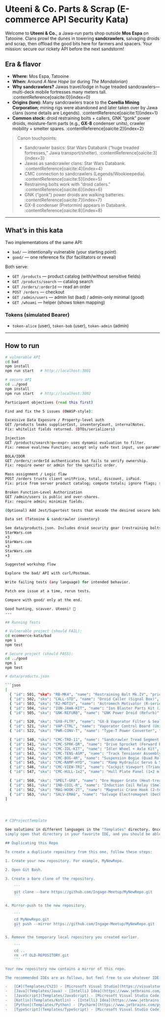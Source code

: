 # Uteeni & Co. Parts & Scrap (E-commerce API Security Kata)

Welcome to **Uteeni & Co.**, a Jawa-run parts shop outside **Mos Espa** on Tatooine. Clans prowl the dunes in towering **sandcrawlers**, salvaging droids and scrap, then offload the good bits here for farmers and spacers. Your mission: secure our rickety API before the next sandstorm!

## Era & flavor

- **Where:** Mos Espa, Tatooine  
- **When:** Around *A New Hope* (or during *The Mandalorian*)  
- **Why sandcrawlers?** Jawas travel/lodge in huge treaded sandcrawlers—multi-deck mobile fortresses many meters tall. :contentReference[oaicite:0]{index=0}  
- **Origins (lore):** Many sandcrawlers trace to the **Corellia Mining Corporation**; mining rigs were abandoned and later taken over by Jawa clans (some details are Legends). :contentReference[oaicite:1]{index=1}  
- **Common stock:** droid restraining bolts + callers, GNK “gonk” power droids, moisture-farm parts (e.g., **GX-8** condenser units), crawler mobility + smelter spares. :contentReference[oaicite:2]{index=2}

> Canon touchpoints:
> - Sandcrawler basics: Star Wars Databank (“huge treaded fortresses,” Jawa transport/shelter). :contentReference[oaicite:3]{index=3}  
> - Jawas as sandcrawler clans: Star Wars Databank. :contentReference[oaicite:4]{index=4}  
> - CMC connection to sandcrawlers (Legends/Wookieepedia). :contentReference[oaicite:5]{index=5}  
> - Restraining bolts work with “droid callers.” :contentReference[oaicite:6]{index=6}  
> - GNK (“gonk”) power droids are walking batteries. :contentReference[oaicite:7]{index=7}  
> - GX-8 condenser (Pretormin) appears in Databank. :contentReference[oaicite:8]{index=8}

---

## What’s in this kata

Two implementations of the same API:

- `bad/` — intentionally vulnerable (your starting point)
- `good/` — one reference fix (for facilitators or reveal)

Both serve:
- `GET /products` — product catalog (with/without sensitive fields)  
- `GET /products/search` — catalog search  
- `GET /orders/:orderId` — read an order  
- `POST /orders` — checkout  
- `GET /admin/users` — admin list (bad) / admin-only minimal (good)  
- `GET /whoami` — helper (shows token mapping)

### Tokens (simulated Bearer)
- `token-alice` (user), `token-bob` (user), `token-admin` (admin)

---

## How to run

```bash
# vulnerable API
cd bad
npm install
npm run start   # http://localhost:3001

# secure API
cd ../good
npm install
npm run start   # http://localhost:3002

Participant objectives (read this first)

Find and fix the 5 issues (OWASP-style):

Excessive Data Exposure / Property-level auth
GET /products leaks supplierCost, inventoryCount, internalNotes.
Fix: whitelist fields returned. (DTOs/serializers)

Injection
GET /products/search?q=<expr> uses dynamic evaluation to filter.
Fix: remove eval/new Function; accept only safe text input, use parameterized queries.

BOLA/IDOR
GET /orders/:orderId authenticates but fails to verify ownership.
Fix: require owner or admin for the specific order.

Mass assignment / Logic flaw
POST /orders trusts client unitPrice, total, discount, isPaid.
Fix: price from server product catalog; compute totals; ignore flags; set isPaid=false until real payment.

Broken Function-Level Authorization
GET /admin/users is public and over-shares.
Fix: require admin; minimize fields.

(Optional) Add Jest/Supertest tests that encode the desired secure behavior.

Data set (Tatooine & sandcrawler inventory)

See data/products.json. Includes droid security gear (restraining bolts/callers), GNK droids, GX-8 vaporator spares, crawler tread/sprocket/tensioner/viewport, and smelter/salvage bits to keep a sandcrawler rolling. Canon notes in README above; names/SKUs/prices are for gameplay. 
StarWars.com
+3
StarWars.com
+3
StarWars.com
+3

Suggested workshop flow

Explore the bad/ API with curl/Postman.

Write failing tests (any language) for intended behavior.

Patch one issue at a time, rerun tests.

Compare with good/ only at the end.

Good hunting, scavver. Uteeni! 🧡
---

## Running Tests

# Vulnerable project (should FAIL):
cd ecommerce-kata/bad
npm i
npm test

# Secure project (should PASS):
cd ../good
npm i
npm test

# data/products.json

```json
[
  { "id": 501, "sku": "RB-MK4", "name": "Restraining Bolt Mk.IV", "price": 45, "category": "Droid Security", "description": "Limits droid behavior; pairs with caller.", "supplierCost": 9, "inventoryCount": 120, "internalNotes": "High demand near Mos Espa" },
  { "id": 502, "sku": "CALL-STD", "name": "Droid Caller (Signal Box)", "price": 65, "category": "Droid Security", "description": "Handheld device to summon bolted droids.", "supplierCost": 14, "inventoryCount": 80, "internalNotes": "Pairs with RB-MK4" },
  { "id": 503, "sku": "R2-MOTIV", "name": "Astromech Motivator (R-series)", "price": 220, "category": "Droid Parts", "description": "Replacement motivator for R-series units.", "supplierCost": 95, "inventoryCount": 17, "internalNotes": "Check returns for R5 units" },
  { "id": 504, "sku": "ION-JAWA-KIT", "name": "Ion Blaster Parts Kit (Jawa Pattern)", "price": 160, "category": "Tools/Weapons", "description": "Disable droids/non-lethal ion components.", "supplierCost": 60, "inventoryCount": 22, "internalNotes": "Must verify export permit" },
  { "id": 505, "sku": "GNK-REFURB", "name": "GNK Power Droid (Refurb)", "price": 1900, "category": "Power", "description": "Walking battery for field recharging.", "supplierCost": 1100, "inventoryCount": 3, "internalNotes": "Battery cores tested: 2/3 good" },

  { "id": 520, "sku": "GX8-FLTR", "name": "GX-8 Vaporator Filter & Seal Pack", "price": 75, "category": "Moisture Farm", "description": "Seals/filters for GX-8 units.", "supplierCost": 22, "inventoryCount": 64, "internalNotes": "Bulk discount 10+" },
  { "id": 521, "sku": "VAP-CTRL", "name": "Vaporator Control Board (Universal)", "price": 140, "category": "Moisture Farm", "description": "Swap-in board for most farm vaporators.", "supplierCost": 52, "inventoryCount": 33, "internalNotes": "Refurb from Anchorhead lot" },
  { "id": 522, "sku": "PWR-CONV-T", "name": "Type-T Power Converter", "price": 95, "category": "Power", "description": "General-purpose converter for field rigs.", "supplierCost": 38, "inventoryCount": 41, "internalNotes": "Ask about Tosche Station pickup" },

  { "id": 540, "sku": "CMC-TRD-11", "name": "Sandcrawler Tread Segment (Heavy)", "price": 320, "category": "Crawler Mobility", "description": "Heavy plate segment for main treads.", "supplierCost": 180, "inventoryCount": 12, "internalNotes": "Fits CMC bogies" },
  { "id": 541, "sku": "CMC-SPRK-DR", "name": "Drive Sprocket (Forward Bogie)", "price": 410, "category": "Crawler Mobility", "description": "Drive sprocket for forward bogie cluster.", "supplierCost": 240, "inventoryCount": 7, "internalNotes": "Core charge applies" },
  { "id": 542, "sku": "CMC-IDL-KIT", "name": "Idler Wheel + Axle Kit", "price": 280, "category": "Crawler Mobility", "description": "Idler wheel assembly with axle/hardware.", "supplierCost": 150, "inventoryCount": 10, "internalNotes": "Left/right interchangeable" },
  { "id": 543, "sku": "CMC-TENS-ASM", "name": "Track Tensioner Assembly", "price": 390, "category": "Crawler Mobility", "description": "Hydraulic tensioner for tread alignment.", "supplierCost": 210, "inventoryCount": 6, "internalNotes": "Don’t over-pressurize" },
  { "id": 544, "sku": "CMC-BOG-4R", "name": "Suspension Bogie (Quad Roller)", "price": 760, "category": "Crawler Mobility", "description": "Four-roller bogie for mid-bay cluster.", "supplierCost": 420, "inventoryCount": 3, "internalNotes": "Remanufactured" },
  { "id": 545, "sku": "CMC-RAMP-HYD", "name": "Ramp Hydraulic Servo & Seals", "price": 240, "category": "Crawler Systems", "description": "Hydraulic servo pack for loading ramp.", "supplierCost": 120, "inventoryCount": 11, "internalNotes": "Seal kit included" },
  { "id": 546, "sku": "CMC-VIEW-TRI", "name": "Cockpit Viewport (Triangular, Armored)", "price": 600, "category": "Crawler Structure", "description": "Armored triangular viewport glazing.", "supplierCost": 340, "inventoryCount": 2, "internalNotes": "Scratched but sealed" },
  { "id": 547, "sku": "CMC-HULL-1x2", "name": "Hull Plate Panel (1×2 m, Rust-Patina)", "price": 150, "category": "Crawler Structure", "description": "Armor panel for exterior hull repair.", "supplierCost": 60, "inventoryCount": 18, "internalNotes": "Cosmetic patina ok" },

  { "id": 560, "sku": "SMELT-GR8", "name": "Ore Hopper Grate (Heat-treated)", "price": 180, "category": "Smelter", "description": "Replacement grate for hopper throat.", "supplierCost": 90, "inventoryCount": 8, "internalNotes": "Warped grid is still usable" },
  { "id": 561, "sku": "IND-COIL-R", "name": "Induction Coil Relay (Smelter)", "price": 230, "category": "Smelter", "description": "High-temp induction relay module.", "supplierCost": 120, "inventoryCount": 5, "internalNotes": "Test @ 80% duty" },
  { "id": 562, "sku": "MAG-HOOK-2T", "name": "Magnetic Crane Hook (2-ton)", "price": 210, "category": "Salvage", "description": "2-ton magnetized crane hook.", "supplierCost": 105, "inventoryCount": 9, "internalNotes": "Demag on return" },
  { "id": 563, "sku": "SALV-EMAG", "name": "Salvage Electromagnet (Deck Crane Head)", "price": 520, "category": "Salvage", "description": "Deck-crane electromagnet head.", "supplierCost": 290, "inventoryCount": 4, "internalNotes": "Cables frayed—warn buyer" }
]




# C3ProjectTemplate

See solutions in different languages in the "Templates" directory. Once you decide which language you'd like to use,
simply open that directory in your favorite IDE, and you should be able to run the included unit tests "out of the box".

## Duplicating this Repo

To create a duplicate repository from this one, follow these steps:

1. Create your new repository. For example, MyNewRepo.

2. Open Git Bash.

3. Create a bare clone of the repository.

    ```
    git clone --bare https://github.com/Ingage-Meetup/MyNewRepo.git
    ```

4. Mirror-push to the new repository.
  
    ```
    cd MyNewRepo.git
    git push --mirror https://github.com/Ingage-Meetup/MyNewRepo.git
    ```

5. Remove the temporary local repository you created earlier.

    ```
    cd ..
    rm -rf OLD-REPOSITORY.git
    ```

Your new repository now contains a mirror of this repo.

The recommended IDEs are as follows, but feel free to use whatever IDE you are comfortable with.

-   [C#](Templates/C%23) - [Microsoft Visual Studio](https://visualstudio.microsoft.com/vs/community/)
-   [Java](Templates/Java) - [IntelliJ Idea](https://www.jetbrains.com/idea/download) (Community Edition is fine)
-   [JavaScript](Templates/JavaScript) - [Microsoft Visual Studio Code](https://code.visualstudio.com/)
-   [Kotlin](Templates/Kotlin) - [IntelliJ Idea](https://www.jetbrains.com/idea/download) (Community Edition is fine)
-   [Python](Templates/Python) - [Pycharm](https://www.jetbrains.com/pycharm/download/?section=windows) (Community Edition is fine)
-   [TypeScript](Templates/TypeScript) - [Microsoft Visual Studio Code](https://code.visualstudio.com/)

